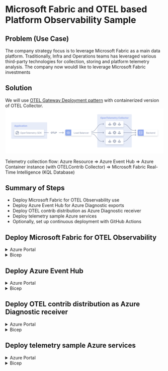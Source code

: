 # Microsoft Fabric and OTEL based Platform Observability Sample


## Problem (Use Case)

The company strategy focus is to leverage Microsoft Fabric as a main data platform. Traditionally, Infra and Operations teams has leveraged various third-party technologies for collection, storing and platform telemetry analysis.
The company now wouldl like to leverage Microsoft Fabric investments 

## Solution

We will use [OTEL Gateway Deployment pattern](https://opentelemetry.io/docs/collector/deployment/gateway/) with containerized version of OTEL Collector.
![alt text](./docs/assets/image005.png)

Telemetry collection flow: Azure Resource => Azure Event Hub => Azure Container instance (with OTELContrib Collector) => Microsoft Fabric Real-Time Intelligence (KQL Database)

## Summary of Steps

- Deploy Microsoft Fabric for OTEL Observability use
- Deploy Azure Event Hub for Azure Diagnostic exports
- Deploy OTEL contrib distribution as Azure Diagnostic receiver
- Deploy telemetry sample Azure services
- Optionally, set up continuous deployment with GitHub Actions


## Deploy Microsoft Fabric for OTEL Observability

<details>
<summary>Azure Portal</summary>

Follow Microsoft Learn article for [configuring OTEL collection for Azure Data Explorer (or Microsoft Fabric Real-Time Intelligence)](https://learn.microsoft.com/azure/data-explorer/open-telemetry-connector). 

Create Fabric Eventhouse
![alt text](./docs/assets/image001.png)


Create OTEL tables

```kusto
.create-merge table <Logs-Table-Name> (Timestamp:datetime, ObservedTimestamp:datetime, TraceID:string, SpanID:string, SeverityText:string, SeverityNumber:int, Body:string, ResourceAttributes:dynamic, LogsAttributes:dynamic) 

.create-merge table <Metrics-Table-Name> (Timestamp:datetime, MetricName:string, MetricType:string, MetricUnit:string, MetricDescription:string, MetricValue:real, Host:string, ResourceAttributes:dynamic,MetricAttributes:dynamic) 

.create-merge table <Traces-Table-Name> (TraceID:string, SpanID:string, ParentID:string, SpanName:string, SpanStatus:string, SpanKind:string, StartTime:datetime, EndTime:datetime, ResourceAttributes:dynamic, TraceAttributes:dynamic, Events:dynamic, Links:dynamic)
```


![alt text](./docs/assets/image002.png)

</details>

<details>
<summary>Bicep</summary>

The Bicep deployment in the `infra/Bicep` folder uses Azure Verified Modules as a base to create all the necessary Azure resources.

### Prerequisites

- Azure CLI or Azure PowerShell installed
- Bicep CLI installed
- Azure subscription with contributor access

### Deployment Steps

1. Navigate to the Bicep directory
```powershell
cd infra/Bicep
```

2. Login to Azure
```powershell
Connect-AzAccount
# Or using Azure CLI
# az login
```

3. Set your subscription
```powershell
Set-AzContext -SubscriptionId "<your-subscription-id>"
# Or using Azure CLI
# az account set --subscription "<your-subscription-id>"
```

4. Deploy using the provided script
```powershell
./deploy.ps1 -EnvironmentName "dev" -Location "eastus"
```

### Bicep Files Structure

- `main.bicep` - Main orchestration template
- `modules/` - Individual resource modules
  - `fabriccapacity.bicep` - Microsoft Fabric capacity
  - `kqldatabase.bicep` - Microsoft Fabric workspace and KQL database parameters
  - `eventhub.bicep` - Event Hub namespace and hub
  - `containerinstance.bicep` - Container Instance for OTEL Collector
  - `appservice.bicep` - App Service for sample telemetry
- `config/` - Configuration files
  - `otel-config.yaml` - OTEL Collector configuration
- `parameters.json` - Parameter values for deployment

### Sample Deployment Commands

```powershell
# Deploy just the Fabric capacity
$resourceGroupName = "azuresamples-platformobservabilty-fabric"
$adminObjectId = (Get-AzADUser -UserPrincipalName "admin@contoso.com").Id

New-AzResourceGroupDeployment -ResourceGroupName $resourceGroupName `
  -TemplateFile ./modules/fabriccapacity.bicep `
  -capacityName "fabric-capacity-observability" `
  -skuName "F2" `
  -adminObjectId $adminObjectId `
  -location "eastus"
```

### Post-Deployment Configuration

After deployment, you'll need to:

1. Configure environment variables for the OTEL collector container with actual connection strings
2. Update the diagnostic settings on any resources you want to monitor
3. Deploy your applications to the App Service
4. Complete the Microsoft Fabric workspace setup in the Fabric portal:
   - Create the KQL Database using the provided schema
   - Set up permissions for the database
   - Configure OTEL connector for ingestion from the Event Hub

</details>




## Deploy Azure Event Hub

<details>
<summary>Azure Portal</summary>


![alt text](./docs/assets/image006.png)

![alt text](./docs/assets/image007.png)

![alt text](./docs/assets/image008.png)


Sample Even Hubs diagnostic record from Azure App Service

```json
{
    "records": [
        {
            "time": "2025-03-02T20:24:00.8208182Z",
            "resourceId": "/SUBSCRIPTIONS/5F33A090-5B5B-43FF-A6DD-E912E60767EC/RESOURCEGROUPS/DEMO-OBSERVABILITY/PROVIDERS/MICROSOFT.WEB/SITES/OTELWEBAPP02",
            "category": "AppServiceHTTPLogs",
            "properties": {
                "CsMethod": "GET",
                "CsUriStem": "/",
                "SPort": "443",
                "CIp": "52.158.28.64",
                "UserAgent": "Mozilla/5.0+(compatible;+MSIE+9.0;+Windows+NT+6.1;+Trident/5.0;+AppInsights)",
                "CsHost": "otelwebapp02-b4ejc3ckb9ecd9fd.uksouth-01.azurewebsites.net",
                "ScStatus": 200,
                "ScSubStatus": "0",
                "ScWin32Status": "0",
                "ScBytes": 2140,
                "CsBytes": 1386,
                "TimeTaken": 17,
                "Result": "Success",
                "Cookie": "-",
                "CsUriQuery": "X-ARR-LOG-ID=aa4d225f-5f9d-4ad3-9ce9-3a85565c0b49",
                "CsUsername": "-",
                "Referer": "-",
                "ComputerName": "WEBWK000003"
            }
        }
    ]
}
```

</details>

<details>
<summary>Bicep</summary>

The Event Hub deployment is handled through the `eventhub.bicep` module in the Bicep directory. This module creates:

1. Event Hub Namespace with Standard tier
2. Event Hub for receiving diagnostic data
3. Default consumer group
4. Authorization rule with listen, send, and manage permissions

### Sample Deployment 

```powershell
# Deploy just the Event Hub resources
$resourceGroupName = "azuresamples-platformobservabilty-fabric"
New-AzResourceGroupDeployment -ResourceGroupName $resourceGroupName `
  -TemplateFile ./modules/eventhub.bicep `
  -namespaceName "evhns-otel" `
  -eventHubName "evh-otel-diagnostics" `
  -skuName "Standard" `
  -location "eastus"
```

### Connecting Azure Resources to Event Hub

After deployment, you can configure Azure Diagnostic Settings to send logs to the Event Hub using the Azure Portal or Azure CLI:

```powershell
# Example: Connect App Service to Event Hub
$resourceId = (Get-AzWebApp -Name "your-app-name" -ResourceGroupName "your-rg").Id
$eventhubAuthorizationRuleId = (Get-AzEventHubNamespaceAuthorizationRule -ResourceGroupName $resourceGroupName -NamespaceName "evhns-otel-dev" -Name "RootManageSharedAccessKey").Id
$eventhubName = "evh-otel-diagnostics"

Set-AzDiagnosticSetting -ResourceId $resourceId `
  -Name "otel-diagnostics" `
  -EventHubAuthorizationRuleId $eventhubAuthorizationRuleId `
  -EventHubName $eventhubName `
  -Enabled $true `
  -Category "AppServiceHTTPLogs","AppServiceConsoleLogs","AppServiceAppLogs","AppServiceAuditLogs" `
  -MetricCategory "AllMetrics"
```

</details>


## Deploy OTEL contrib distribution as Azure Diagnostic receiver

<details>
<summary>Azure Portal</summary>

[OpenTelemetry Collector Contrib](https://github.com/open-telemetry/opentelemetry-collector-contrib) distribution will be configured and deployed as a Azure Container Instance as a OTEL Collector Gateway. 
Docker image "otel/opentelemetry-collector-contrib" 

We will use "Azure Event Hub Receiver" which is part of the "OpenTelemetry Collector Contrib" distribution. 
![alt text](./docs/assets/image010.png)

and Azure Data Explorer Exporter

![alt text](./docs/assets/image011.png)

You can search for available extensions in the [OTEL registry](https://opentelemetry.io/ecosystem/registry/).


Following is the full OTEL config.yaml content:

```yml
extensions:

receivers:
  otlp:
    protocols:
      grpc:
        endpoint: 0.0.0.0:4317

  azureeventhub:
    connection: Endpoint=sb://namespace.servicebus.windows.net/;SharedAccessKeyName=RootManageSharedAccessKey;SharedAccessKey=<key>;EntityPath=maindiagnosticcollection
    partition: ""
    group: $Default
    offset: ""
    format: "azure"


processors:
  batch:

exporters:
  debug:
    verbosity: basic
  azuredataexplorer:
    cluster_uri: "https://trd-sxwndfr8sm0vy6844c.z5.kusto.fabric.microsoft.com"
    application_id: "c84761b4-8a31-4cd9-baf9-bd6752190365"
    application_key: "<key>"
    tenant_id: "539d8bb1-bbd5-4f9d-836d-223c3e6d1e43"
    db_name: "OTELEventHouse"
    metrics_table_name: "OTELMetrics"
    logs_table_name: "OTELLogs"
    traces_table_name: "OTELTraces"
    ingestion_type : "managed"

service:

  pipelines:

    traces:
      receivers: [otlp]
      processors: [batch]
      exporters: [debug,azuredataexplorer]

    metrics:
      receivers: [otlp,azureeventhub]
      processors: [batch]
      exporters: [debug,azuredataexplorer]

    logs:
      receivers: [otlp,azureeventhub]
      processors: [batch]
      exporters: [debug,azuredataexplorer]
```

Deployed Azure Container with OTEL Collector

![alt text](./docs/assets/image009.png)

</details>

<details>
<summary>Bicep</summary>

The Bicep deployment for the OTEL Collector uses the `containerinstance.bicep` module to deploy the OpenTelemetry Collector Contrib distribution as an Azure Container Instance, acting as a gateway between Azure resources and Microsoft Fabric.

### Container Configuration

The Container Instance is configured with:

1. Public IP address for receiving telemetry
2. Exposed ports 4317 (OTLP gRPC) and 4318 (OTLP HTTP)
3. A mounted config volume for the OTEL configuration
4. Environment variables for connection strings and other configuration parameters

### Configuration File

The collector is configured through the `config.yaml` file in the `config/` directory. This configuration:

- Receives telemetry from Azure Event Hub and OTLP protocols
- Processes the telemetry using batch processing
- Exports the data to Microsoft Fabric (Azure Data Explorer)

```yaml
# Sample config.yaml structure
extensions:
  health_check:
    endpoint: 0.0.0.0:13133

receivers:
  otlp:
    protocols:
      grpc:
        endpoint: 0.0.0.0:4317
      http:
        endpoint: 0.0.0.0:4318

  azureeventhub:
    connection: ${EVENTHUB_CONNECTION_STRING}
    format: "azure"

processors:
  batch:
    timeout: 1s
    send_batch_size: 1024

exporters:
  debug:
    verbosity: basic
  
  azuredataexplorer:
    cluster: ${ADX_CLUSTER_URI}
    database: ${ADX_DATABASE}
    routing_tables:
      logs_table: "${LOGS_TABLE_NAME}"
      metrics_table: "${METRICS_TABLE_NAME}"
      traces_table: "${TRACES_TABLE_NAME}"
    auth:
      application_id: ${AAD_APP_ID}
      application_key: ${AAD_APP_SECRET}
      tenant_id: ${AAD_TENANT_ID}
```

### Deployment Example

```powershell
# Deploy just the OTEL Collector Container Instance
$resourceGroupName = "azuresamples-platformobservabilty-fabric"
$configContent = Get-Content -Path "./config/otel-config.yaml" -Raw

New-AzResourceGroupDeployment -ResourceGroupName $resourceGroupName `
  -TemplateFile ./modules/containerinstance.bicep `
  -containerGroupName "ci-otel-collector" `
  -containerName "otel-collector" `
  -containerImage "otel/opentelemetry-collector-contrib:latest" `
  -configYamlContent $configContent `
  -location "eastus"
```

</details>




## Deploy telemetry sample Azure services

<details>
<summary>Azure Portal</summary>

Deploy two Azure App Services and configure Diagnostic settings to send the telemetry to configured Azure Event Hub.

![alt text](./docs/assets/image012.png)

![alt text](./docs/assets/image013.png)

</details>

<details>
<summary>Bicep</summary>

The App Service deployment is handled by the `appservice.bicep` module. This module creates:

1. App Service Plan with the specified tier
2. App Service for hosting the sample application
3. Diagnostic settings to send logs and metrics to the Event Hub

### Features of the App Service

- Linux-based App Service running .NET Core
- HTTPS-only access
- Configured to run from a deployment package
- Diagnostic settings configured to send logs to Event Hub

### Deployment Example

```powershell
# Deploy just the App Service
$resourceGroupName = "azuresamples-platformobservabilty-fabric"
$eventhubNamespace = "evhns-otel"
$eventhubName = "evh-otel-diagnostics"

$eventhubAuthRuleId = (Get-AzEventHubNamespaceAuthorizationRule -ResourceGroupName $resourceGroupName -NamespaceName $eventhubNamespace -Name "RootManageSharedAccessKey").Id

New-AzResourceGroupDeployment -ResourceGroupName $resourceGroupName `
  -TemplateFile ./modules/appservice.bicep `
  -appServicePlanName "asp-otel-sample" `
  -appServiceName "app-otel-sample" `
  -sku @{name="B1"; tier="Basic"} `
  -diagnosticEventHubName $eventhubName `
  -diagnosticEventHubAuthorizationRuleId $eventhubAuthRuleId `
  -location "eastus"
```

### Sample Application Deployment

After the App Service is created, you can deploy your application to it using various methods:

1. Using ZIP deployment:
```powershell
Compress-Archive -Path .\app\* -DestinationPath .\app.zip
az webapp deployment source config-zip --resource-group $resourceGroupName --name "app-otel-sample-dev" --src .\app.zip
```

2. Using GitHub Actions:
Configure a GitHub Actions workflow to build and deploy your application automatically.

## Continuous Deployment with GitHub Actions

<details>
<summary>GitHub Actions Workflow</summary>

This repository includes a GitHub Actions workflow that automates the deployment of all resources, including:

- Microsoft Fabric capacity and workspace
- KQL Database with OTEL tables
- Event Hub namespace and hub
- OTEL Collector container instance
- App Service for sample telemetry

### Setup Prerequisites

1. **Service Principal**: Create an Azure service principal with Contributor access to your subscription

```powershell
# Create service principal and capture output
$sp = az ad sp create-for-rbac --name "fabric-observability-github" --role Contributor --scopes /subscriptions/{YourSubscriptionId} | ConvertFrom-Json

# Display values for GitHub secrets
Write-Output "AZURE_CLIENT_ID: $($sp.appId)"
Write-Output "AZURE_TENANT_ID: $($sp.tenant)"
Write-Output "AZURE_SUBSCRIPTION_ID: {YourSubscriptionId}"
Write-Output "AZURE_CLIENT_SECRET: $($sp.password)"
```

2. **Admin Object ID**: Get the object ID of the user who will be the Fabric capacity administrator

```powershell
# Get the Object ID for a user
$adminObjectId = (Get-AzADUser -UserPrincipalName "user@example.com").Id
Write-Output "ADMIN_OBJECT_ID: $adminObjectId"
```

3. **GitHub Secrets**: Add these secrets to your GitHub repository:
   - `AZURE_CLIENT_ID`: The service principal application ID
   - `AZURE_TENANT_ID`: The Azure tenant ID
   - `AZURE_SUBSCRIPTION_ID`: Your Azure subscription ID
   - `AZURE_CLIENT_SECRET`: The service principal client secret
   - `ADMIN_OBJECT_ID`: The object ID of the Fabric capacity administrator

### Workflow Triggers

The workflow runs automatically when:
- Changes are pushed to the `main` branch in the `infra/Bicep/` directory
- The workflow file itself is modified
- Manually triggered via GitHub UI with optional parameters

### Manual Deployment

To trigger a manual deployment:
1. Go to the Actions tab in your repository
2. Select the "Deploy Azure Infrastructure" workflow
3. Click "Run workflow"
4. Optionally specify a different Azure region
5. Click "Run workflow" to start the deployment

For more details, see the [GitHub Actions workflow documentation](./.github/workflows/README.md).

</details>

## References
- https://learn.microsoft.com/en-us/azure/data-explorer/open-telemetry-connector?context=%2Ffabric%2Fcontext%2Fcontext-rti&pivots=fabric&tabs=command-line
- https://github.com/open-telemetry/opentelemetry-dotnet/tree/main/docs
